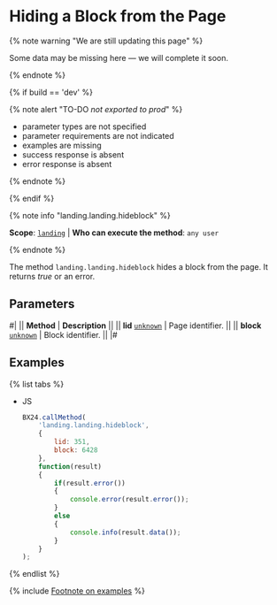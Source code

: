 # Hiding a Block from the Page

{% note warning "We are still updating this page" %}

Some data may be missing here — we will complete it soon.

{% endnote %}

{% if build == 'dev' %}

{% note alert "TO-DO _not exported to prod_" %}

- parameter types are not specified
- parameter requirements are not indicated
- examples are missing
- success response is absent
- error response is absent

{% endnote %}

{% endif %}

{% note info "landing.landing.hideblock" %}

**Scope**: [`landing`](../../../scopes/permissions.md) | **Who can execute the method**: `any user`

{% endnote %}

The method `landing.landing.hideblock` hides a block from the page. It returns *true* or an error.

## Parameters

#|
|| **Method** | **Description** ||
|| **lid**
[`unknown`](../../../data-types.md) | Page identifier. ||
|| **block**
[`unknown`](../../../data-types.md) | Block identifier. ||
|#

## Examples

{% list tabs %}

- JS

    ```js
    BX24.callMethod(
        'landing.landing.hideblock',
        {
            lid: 351,
            block: 6428
        },
        function(result)
        {
            if(result.error())
            {
                console.error(result.error());
            }
            else
            {
                console.info(result.data());
            }
        }
    );
    ```

{% endlist %}

{% include [Footnote on examples](../../../../_includes/examples.md) %}